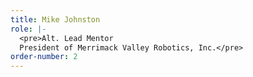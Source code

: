 ```yaml
---
title: Mike Johnston
role: |-
  <pre>Alt. Lead Mentor
  President of Merrimack Valley Robotics, Inc.</pre>
order-number: 2
---
```



